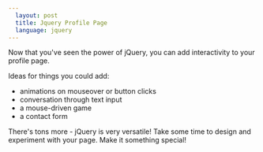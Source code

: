 ```yaml
---
  layout: post
  title: Jquery Profile Page
  language: jquery
---
```


Now that you've seen the power of jQuery, you can add interactivity to your profile page.

Ideas for things you could add:
- animations on mouseover or button clicks
- conversation through text input
- a mouse-driven game
- a contact form

There's tons more - jQuery is very versatile! Take some time to design and
experiment with your page. Make it something special!
